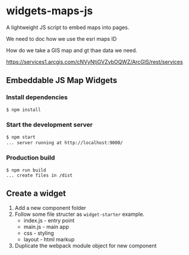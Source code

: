 # widgets-maps-js

A lightweight JS script to embed maps into pages.

We need to doc how we use the esri maps
ID

How do we take a GIS map and gt thae data we need.

https://services1.arcgis.com/cNVyNtjGVZybOQWZ/ArcGIS/rest/services

## Embeddable JS Map Widgets

### Install dependencies

```sh
$ npm install
```

### Start the development server

```sh
$ npm start
... server running at http://localhost:9000/
```

### Production build

```
$ npm run build
... create files in /dist
```

## Create a widget

1. Add a new component folder
2. Follow some file structer as `widget-starter` example.
   - index.js - entry point
   - main.js - main app
   - css - styling
   - layout - html markup
3. Duplicate the webpack module object for new component
